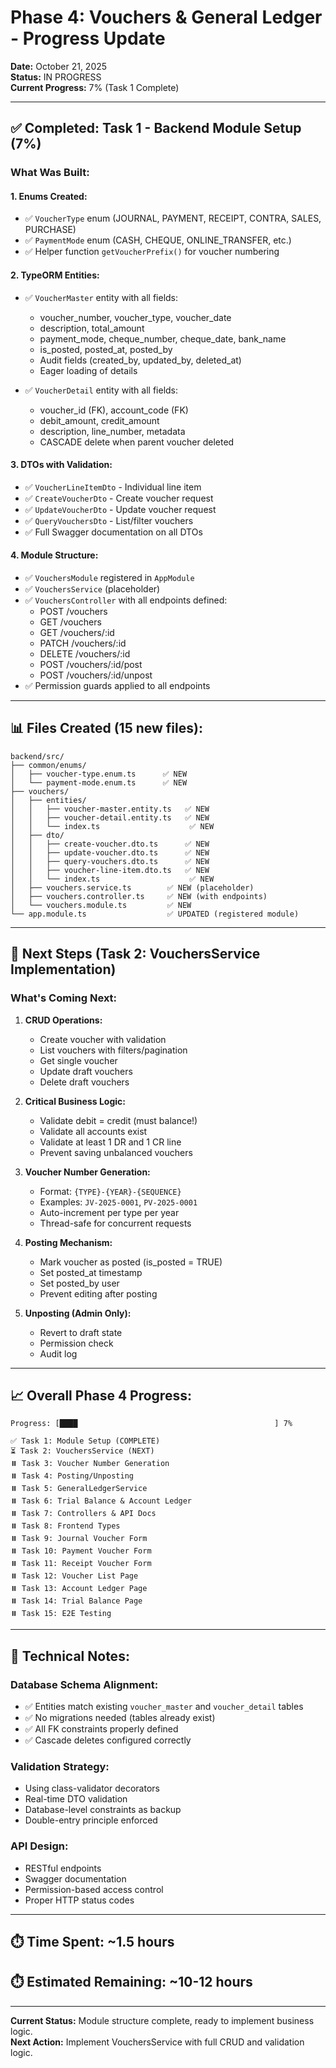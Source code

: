 # Phase 4: Vouchers & General Ledger - Progress Update

**Date:** October 21, 2025  
**Status:** IN PROGRESS  
**Current Progress:** 7% (Task 1 Complete)

---

## ✅ Completed: Task 1 - Backend Module Setup (7%)

### **What Was Built:**

#### **1. Enums Created:**
- ✅ `VoucherType` enum (JOURNAL, PAYMENT, RECEIPT, CONTRA, SALES, PURCHASE)
- ✅ `PaymentMode` enum (CASH, CHEQUE, ONLINE_TRANSFER, etc.)
- ✅ Helper function `getVoucherPrefix()` for voucher numbering

#### **2. TypeORM Entities:**
- ✅ `VoucherMaster` entity with all fields:
  - voucher_number, voucher_type, voucher_date
  - description, total_amount
  - payment_mode, cheque_number, cheque_date, bank_name
  - is_posted, posted_at, posted_by
  - Audit fields (created_by, updated_by, deleted_at)
  - Eager loading of details

- ✅ `VoucherDetail` entity with all fields:
  - voucher_id (FK), account_code (FK)
  - debit_amount, credit_amount
  - description, line_number, metadata
  - CASCADE delete when parent voucher deleted

#### **3. DTOs with Validation:**
- ✅ `VoucherLineItemDto` - Individual line item
- ✅ `CreateVoucherDto` - Create voucher request
- ✅ `UpdateVoucherDto` - Update voucher request
- ✅ `QueryVouchersDto` - List/filter vouchers
- ✅ Full Swagger documentation on all DTOs

#### **4. Module Structure:**
- ✅ `VouchersModule` registered in `AppModule`
- ✅ `VouchersService` (placeholder)
- ✅ `VouchersController` with all endpoints defined:
  - POST /vouchers
  - GET /vouchers
  - GET /vouchers/:id
  - PATCH /vouchers/:id
  - DELETE /vouchers/:id
  - POST /vouchers/:id/post
  - POST /vouchers/:id/unpost
- ✅ Permission guards applied to all endpoints

---

## 📊 Files Created (15 new files):

```
backend/src/
├── common/enums/
│   ├── voucher-type.enum.ts      ✅ NEW
│   └── payment-mode.enum.ts      ✅ NEW
├── vouchers/
│   ├── entities/
│   │   ├── voucher-master.entity.ts   ✅ NEW
│   │   ├── voucher-detail.entity.ts   ✅ NEW
│   │   └── index.ts                    ✅ NEW
│   ├── dto/
│   │   ├── create-voucher.dto.ts      ✅ NEW
│   │   ├── update-voucher.dto.ts      ✅ NEW
│   │   ├── query-vouchers.dto.ts      ✅ NEW
│   │   ├── voucher-line-item.dto.ts   ✅ NEW
│   │   └── index.ts                    ✅ NEW
│   ├── vouchers.service.ts        ✅ NEW (placeholder)
│   ├── vouchers.controller.ts     ✅ NEW (with endpoints)
│   └── vouchers.module.ts         ✅ NEW
└── app.module.ts                  ✅ UPDATED (registered module)
```

---

## 🎯 Next Steps (Task 2: VouchersService Implementation)

### **What's Coming Next:**

1. **CRUD Operations:**
   - Create voucher with validation
   - List vouchers with filters/pagination
   - Get single voucher
   - Update draft vouchers
   - Delete draft vouchers

2. **Critical Business Logic:**
   - Validate debit = credit (must balance!)
   - Validate all accounts exist
   - Validate at least 1 DR and 1 CR line
   - Prevent saving unbalanced vouchers

3. **Voucher Number Generation:**
   - Format: `{TYPE}-{YEAR}-{SEQUENCE}`
   - Examples: `JV-2025-0001`, `PV-2025-0001`
   - Auto-increment per type per year
   - Thread-safe for concurrent requests

4. **Posting Mechanism:**
   - Mark voucher as posted (is_posted = TRUE)
   - Set posted_at timestamp
   - Set posted_by user
   - Prevent editing after posting

5. **Unposting (Admin Only):**
   - Revert to draft state
   - Permission check
   - Audit log

---

## 📈 Overall Phase 4 Progress:

```
Progress: [████                                            ] 7%

✅ Task 1: Module Setup (COMPLETE)
⏳ Task 2: VouchersService (NEXT)
⏸️ Task 3: Voucher Number Generation
⏸️ Task 4: Posting/Unposting
⏸️ Task 5: GeneralLedgerService
⏸️ Task 6: Trial Balance & Account Ledger
⏸️ Task 7: Controllers & API Docs
⏸️ Task 8: Frontend Types
⏸️ Task 9: Journal Voucher Form
⏸️ Task 10: Payment Voucher Form
⏸️ Task 11: Receipt Voucher Form
⏸️ Task 12: Voucher List Page
⏸️ Task 13: Account Ledger Page
⏸️ Task 14: Trial Balance Page
⏸️ Task 15: E2E Testing
```

---

## 🔧 Technical Notes:

### **Database Schema Alignment:**
- ✅ Entities match existing `voucher_master` and `voucher_detail` tables
- ✅ No migrations needed (tables already exist)
- ✅ All FK constraints properly defined
- ✅ Cascade deletes configured correctly

### **Validation Strategy:**
- Using class-validator decorators
- Real-time DTO validation
- Database-level constraints as backup
- Double-entry principle enforced

### **API Design:**
- RESTful endpoints
- Swagger documentation
- Permission-based access control
- Proper HTTP status codes

---

## ⏱️ Time Spent: ~1.5 hours
## ⏱️ Estimated Remaining: ~10-12 hours

---

**Current Status:** Module structure complete, ready to implement business logic.  
**Next Action:** Implement VouchersService with full CRUD and validation logic.

